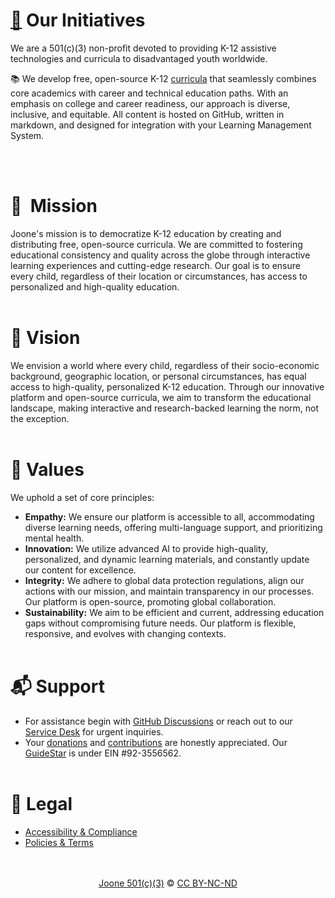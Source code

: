 # [🌱](https://www.figma.com/file/cJoBjCunCySAbjRsfJ2wpb/Joone-Timeline?type=whiteboard&node-id=0%3A1&t=cnXcZFLV5yraOcam-1)  Our Initiatives
We are a 501(c)(3) non-profit devoted to providing K-12 assistive technologies and curricula to disadvantaged youth worldwide.

📚  We develop free, open-source K-12 [curricula](https://curriculum.joone.org/) that seamlessly combines core academics with career and technical education paths. With an emphasis on college and career readiness, our approach is diverse, inclusive, and equitable. All content is hosted on GitHub, written in markdown, and designed for integration with your Learning Management System.

<br><br>
# 🏹  Mission
Joone's mission is to democratize K-12 education by creating and distributing free, open-source curricula. We are committed to fostering educational consistency and quality across the globe through interactive learning experiences and cutting-edge research. Our goal is to ensure every child, regardless of their location or circumstances, has access to personalized and high-quality education.
<br><br>  
# 🔭  Vision
We envision a world where every child, regardless of their socio-economic background, geographic location, or personal circumstances, has equal access to high-quality, personalized K-12 education. Through our innovative platform and open-source curricula, we aim to transform the educational landscape, making interactive and research-backed learning the norm, not the exception.
<br><br>  
# 🌳 Values
We uphold a set of core principles:
- **Empathy:** We ensure our platform is accessible to all, accommodating diverse learning needs, offering multi-language support, and prioritizing mental health.
- **Innovation:** We utilize advanced AI to provide high-quality, personalized, and dynamic learning materials, and constantly update our content for excellence.
- **Integrity:** We adhere to global data protection regulations, align our actions with our mission, and maintain transparency in our processes. Our platform is open-source, promoting global collaboration.
- **Sustainability:** We aim to be efficient and current, addressing education gaps without compromising future needs. Our platform is flexible, responsive, and evolves with changing contexts.
<br><br>
# 📬  Support
- For assistance begin with [GitHub Discussions](https://github.com/orgs/joone-org/discussions/categories/support-forums) or reach out to our [Service Desk](https://joone-org.atlassian.net/servicedesk/customer/portals) for urgent inquiries.
- Your [donations](https://donate.stripe.com/7sI2bC6Ii9cWcSc8wy) and [contributions](https://github.com/joone-org/curriculum.joone.org/wiki) are honestly appreciated. Our [GuideStar](https://www.guidestar.org/profile/92-3556562) is under EIN #92-3556562.
<br><br>  
# 📜 Legal
- [Accessibility & Compliance](https://joone.org/legal.html#accessibility)<br>
- [Policies & Terms](https://joone.org/legal.html#use)<br>
<br><br>
<p align="center"><a href="https://joone.org">Joone 501(c)(3)</a> © <a href="https://github.com/joone-org/curriculum.joone.org/blob/main/LICENSE.md">CC BY-NC-ND</a></p>
